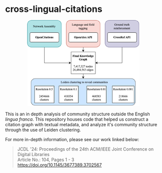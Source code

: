 # cross-lingual-citations

<div align="center">

![pipeline](assets/pipeline.png)

</div>

This is an in depth analysis of community structure outside the English *lingua franca*. This repository houses code that helped us construct a citation graph with textual metadata, and analyze it's community structure through the use of Leiden clustering.

For more in-depth information, please see our work linked below:

> JCDL '24: Proceedings of the 24th ACM/IEEE Joint Conference on Digital Libraries  
> Article No.: 104, Pages 1 - 3  
> https://doi.org/10.1145/3677389.3702567
